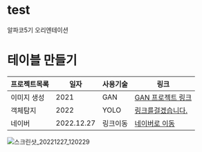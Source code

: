 # test
 알파코5기 오리엔테이션

# 테이블 만들기

프로젝트목록 | 일자 | 사용기술 | 링크
------------|------|-------|-----|
이미지 생성 | 2021 | GAN | [GAN 프로젝트 링크](https://github.com/shiny0510/FewShot_GAN-Unet3D)
객체탐지 | 2022 | YOLO | [링크를걸겠습니다.](https://github.com/shiny0510/pycaret)
네이버 | 2022.12.27 | 링크이동 | [네이버로 이동](https://www.naver.com/)

![스크린샷_20221227_120229](https://user-images.githubusercontent.com/121469546/209604494-4b327877-2f8a-421b-89d1-96b1550612a2.png)
